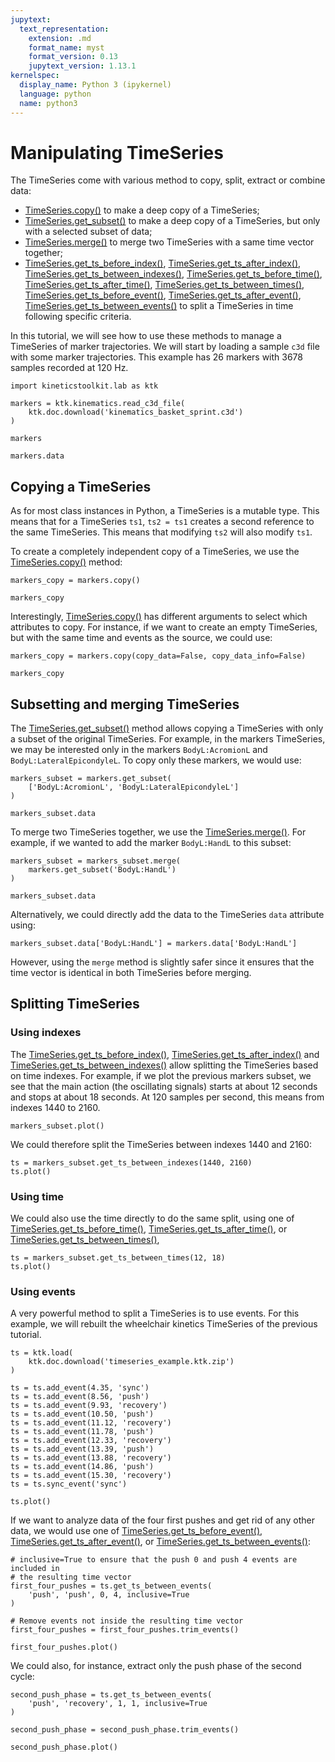 ```yaml
---
jupytext:
  text_representation:
    extension: .md
    format_name: myst
    format_version: 0.13
    jupytext_version: 1.13.1
kernelspec:
  display_name: Python 3 (ipykernel)
  language: python
  name: python3
---
```


# Manipulating TimeSeries

The TimeSeries come with various method to copy, split, extract or combine data:

- [TimeSeries.copy()](../../api/kineticstoolkit.TimeSeries.copy.rst) to make a deep copy of a TimeSeries;
- [TimeSeries.get_subset()](../../api/kineticstoolkit.TimeSeries.get_subset.rst) to make a deep copy of a TimeSeries, but only with a selected subset of data;
- [TimeSeries.merge()](../../api/kineticstoolkit.TimeSeries.merge.rst) to merge two TimeSeries with a same time vector together;
- [TimeSeries.get_ts_before_index()](../../api/kineticstoolkit.TimeSeries.get_ts_before_index.rst),
  [TimeSeries.get_ts_after_index()](../../api/kineticstoolkit.TimeSeries.get_ts_after_index.rst),
  [TimeSeries.get_ts_between_indexes()](../../api/kineticstoolkit.TimeSeries.get_ts_between_indexes.rst),
  [TimeSeries.get_ts_before_time()](../../api/kineticstoolkit.TimeSeries.get_ts_before_time.rst),
  [TimeSeries.get_ts_after_time()](../../api/kineticstoolkit.TimeSeries.get_ts_after_time.rst),
  [TimeSeries.get_ts_between_times()](../../api/kineticstoolkit.TimeSeries.get_ts_between_times.rst),
  [TimeSeries.get_ts_before_event()](../../api/kineticstoolkit.TimeSeries.get_ts_before_event.rst),
  [TimeSeries.get_ts_after_event()](../../api/kineticstoolkit.TimeSeries.get_ts_after_event.rst),
  [TimeSeries.get_ts_between_events()](../../api/kineticstoolkit.TimeSeries.get_ts_between_events.rst) to split a TimeSeries in time following specific criteria.

In this tutorial, we will see how to use these methods to manage a TimeSeries of marker trajectories. We will start by loading a sample `c3d` file with some marker trajectories. This example has 26 markers with 3678 samples recorded at 120 Hz.

```{code-cell} ipython3
import kineticstoolkit.lab as ktk

markers = ktk.kinematics.read_c3d_file(
    ktk.doc.download('kinematics_basket_sprint.c3d')
)

markers
```

```{code-cell} ipython3
markers.data
```

## Copying a TimeSeries

As for most class instances in Python, a TimeSeries is a mutable type. This means that for a TimeSeries `ts1`, `ts2 = ts1` creates a second reference to the same TimeSeries. This means that modifying `ts2` will also modify `ts1`.

To create a completely independent copy of a TimeSeries, we use the [TimeSeries.copy()](../../api/kineticstoolkit.TimeSeries.copy.rst) method:

```{code-cell} ipython3
markers_copy = markers.copy()

markers_copy
```

Interestingly, [TimeSeries.copy()](../../api/kineticstoolkit.TimeSeries.copy.rst) has different arguments to select which attributes to copy. For instance, if we want to create an empty TimeSeries, but with the same time and events as the source, we could use:

```{code-cell} ipython3
markers_copy = markers.copy(copy_data=False, copy_data_info=False)

markers_copy
```

## Subsetting and merging TimeSeries

The [TimeSeries.get_subset()](../../api/kineticstoolkit.TimeSeries.get_subset.rst) method allows copying a TimeSeries with only a subset of the original TimeSeries. For example, in the markers TimeSeries, we may be interested only in the markers `BodyL:AcromionL` and `BodyL:LateralEpicondyleL`. To copy only these markers, we would use:

```{code-cell} ipython3
markers_subset = markers.get_subset(
    ['BodyL:AcromionL', 'BodyL:LateralEpicondyleL']
)

markers_subset.data
```

To merge two TimeSeries together, we use the [TimeSeries.merge()](../../api/kineticstoolkit.TimeSeries.merge.rst). For example, if we wanted to add the marker `BodyL:HandL` to this subset:

```{code-cell} ipython3
markers_subset = markers_subset.merge(
    markers.get_subset('BodyL:HandL')
)

markers_subset.data
```

Alternatively, we could directly add the data to the TimeSeries `data` attribute using:

```
markers_subset.data['BodyL:HandL'] = markers.data['BodyL:HandL']
```

However, using the `merge` method is slightly safer since it ensures that the time vector is identical in both TimeSeries before merging.

## Splitting TimeSeries

### Using indexes

The
[TimeSeries.get_ts_before_index()](../../api/kineticstoolkit.TimeSeries.get_ts_before_index.rst),
[TimeSeries.get_ts_after_index()](../../api/kineticstoolkit.TimeSeries.get_ts_after_index.rst) and
[TimeSeries.get_ts_between_indexes()](../../api/kineticstoolkit.TimeSeries.get_ts_between_indexes.rst)
allow splitting the TimeSeries based on time indexes. For example, if we plot the previous markers subset, we see that the main action (the oscillating signals) starts at about 12 seconds and stops at about 18 seconds. At 120 samples per second, this means from indexes 1440 to 2160.

```{code-cell} ipython3
markers_subset.plot()
```

We could therefore split the TimeSeries between indexes 1440 and 2160:

```{code-cell} ipython3
ts = markers_subset.get_ts_between_indexes(1440, 2160)
ts.plot()
```

### Using time

We could also use the time directly to do the same split, using one of
[TimeSeries.get_ts_before_time()](../../api/kineticstoolkit.TimeSeries.get_ts_before_time.rst),
[TimeSeries.get_ts_after_time()](../../api/kineticstoolkit.TimeSeries.get_ts_after_time.rst), or
[TimeSeries.get_ts_between_times()](../../api/kineticstoolkit.TimeSeries.get_ts_between_times.rst),

```{code-cell} ipython3
ts = markers_subset.get_ts_between_times(12, 18)
ts.plot()
```

### Using events

A very powerful method to split a TimeSeries is to use events. For this example, we will rebuilt the wheelchair kinetics TimeSeries of the previous tutorial.

```{code-cell} ipython3
ts = ktk.load(
    ktk.doc.download('timeseries_example.ktk.zip')
)

ts = ts.add_event(4.35, 'sync')
ts = ts.add_event(8.56, 'push')
ts = ts.add_event(9.93, 'recovery')
ts = ts.add_event(10.50, 'push')
ts = ts.add_event(11.12, 'recovery')
ts = ts.add_event(11.78, 'push')
ts = ts.add_event(12.33, 'recovery')
ts = ts.add_event(13.39, 'push')
ts = ts.add_event(13.88, 'recovery')
ts = ts.add_event(14.86, 'push')
ts = ts.add_event(15.30, 'recovery')
ts = ts.sync_event('sync')

ts.plot()
```

If we want to analyze data of the four first pushes and get rid of any other data, we would use one of
[TimeSeries.get_ts_before_event()](../../api/kineticstoolkit.TimeSeries.get_ts_before_event.rst),
[TimeSeries.get_ts_after_event()](../../api/kineticstoolkit.TimeSeries.get_ts_after_event.rst), or
[TimeSeries.get_ts_between_events()](../../api/kineticstoolkit.TimeSeries.get_ts_between_events.rst):

```{code-cell} ipython3
# inclusive=True to ensure that the push 0 and push 4 events are included in
# the resulting time vector
first_four_pushes = ts.get_ts_between_events(
    'push', 'push', 0, 4, inclusive=True
)

# Remove events not inside the resulting time vector
first_four_pushes = first_four_pushes.trim_events()

first_four_pushes.plot()
```

We could also, for instance, extract only the push phase of the second cycle:

```{code-cell} ipython3
second_push_phase = ts.get_ts_between_events(
    'push', 'recovery', 1, 1, inclusive=True
)

second_push_phase = second_push_phase.trim_events()

second_push_phase.plot()
```
